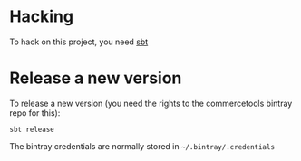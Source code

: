 # Hacking

To hack on this project, you need [sbt](http://www.scala-sbt.org/)


# Release a new version

To release a new version (you need the rights to the commercetools bintray repo for this):

    sbt release

The bintray credentials are normally stored in `~/.bintray/.credentials`
